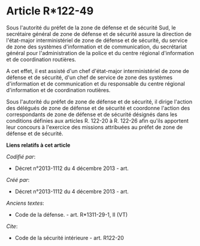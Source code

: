 # Article R*122-49

Sous l'autorité du préfet de la zone de défense et de sécurité Sud, le secrétaire général de zone de défense et de sécurité
assure la direction de l'état-major interministériel de zone de défense et de sécurité, du service de zone des systèmes
d'information et de communication, du secrétariat général pour l'administration de la police et du centre régional
d'information et de coordination routières. 

A cet effet, il est assisté d'un chef d'état-major interministériel de zone de défense et de sécurité, d'un chef de service
de zone des systèmes d'information et de communication et du responsable du centre régional d'information et de coordination
routières. 

Sous l'autorité du préfet de zone de défense et de sécurité, il dirige l'action des délégués de zone de défense et de
sécurité et coordonne l'action des correspondants de zone de défense et de sécurité désignés dans les conditions définies aux
articles R. 122-20 à R. 122-26 afin qu'ils apportent leur concours à l'exercice des missions attribuées au préfet de zone de
défense et de sécurité.

**Liens relatifs à cet article**

_Codifié par_:

  - Décret n°2013-1112 du 4 décembre 2013 - art.

_Créé par_:

  - Décret n°2013-1112 du 4 décembre 2013 - art.

_Anciens textes_:

  - Code de la défense. - art. R*1311-29-1, II (VT)

_Cite_:

  - Code de la sécurité intérieure - art. R122-20
